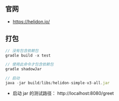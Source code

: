 ## 官网

- https://helidon.io/

## 打包

```js
// 没有包含依赖包 
gradle build -x test

// 使用此命令才包含依赖包
gradle shadowJar

// 启动
java -jar build/libs/helidon-simple-v3-all.jar
```

- 启动 jar 的测试路径： http://localhost:8080/greet